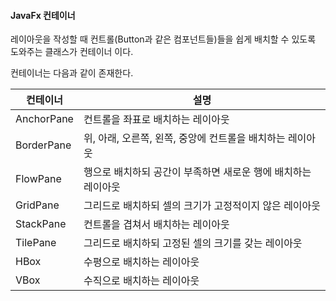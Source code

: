 #### JavaFx 컨테이너

레이아웃을 작성할 때 컨트롤(Button과 같은 컴포넌트들)들을 쉽게 배치할 수 있도록 도와주는 클래스가 컨테이너 이다.

컨테이너는 다음과 같이 존재한다.

| 컨테이너 | 설명 |
| --- | --- |
| AnchorPane | 컨트롤을 좌표로 배치하는 레이아웃 |
| BorderPane | 위, 아래, 오른쪽, 왼쪽, 중앙에 컨트롤을 배치하는 레이아웃 |
| FlowPane | 행으로 배치하되 공간이 부족하면 새로운 행에 배치하는 레이아웃 |
| GridPane | 그리드로 배치하되 셀의 크기가 고정적이지 않은 레이아웃 |
| StackPane | 컨트롤을 겹쳐서 배치하는 레이아웃 |
| TilePane | 그리드로 배치하되 고정된 셀의 크기를 갖는 레이아웃 |
| HBox | 수평으로 배치하는 레이아웃 |
| VBox | 수직으로 배치하는 레이아웃 |